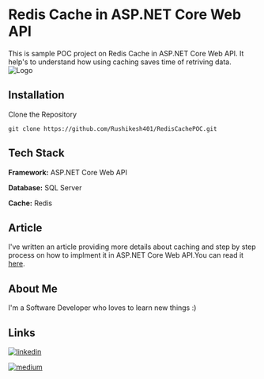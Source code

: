 
# Redis Cache in ASP.NET Core Web API

This is sample POC project on Redis Cache in ASP.NET Core Web API. It help's to understand how using caching saves time of retriving data.
![Logo](https://www.logo.wine/a/logo/Redis/Redis-Logo.wine.svg)


## Installation

Clone the Repository

``` 
git clone https://github.com/Rushikesh401/RedisCachePOC.git
```
    
## Tech Stack

**Framework:** ASP.NET Core Web API  

**Database:** SQL Server

**Cache:** Redis


## Article
I've written an article providing more details about caching and step by step process on how to implment it in ASP.NET Core Web API.You can read it [here](https://medium.com/@rushikeshsuradkar2000/distributed-caching-using-redis-in-net-core-web-api-7af8005b8f8b).
## About Me
I'm a Software Developer who loves to learn new things :)

## Links
[![linkedin](https://img.shields.io/badge/linkedin-0A66C2?style=for-the-badge&logo=linkedin&logoColor=white)](https://www.linkedin.com/in/rushikesh-suradkar/)

[![medium](https://img.shields.io/badge/Medium-12100E?style=for-the-badge&logo=medium&logoColor=white)](https://medium.com/@rushikeshsuradkar2000)
